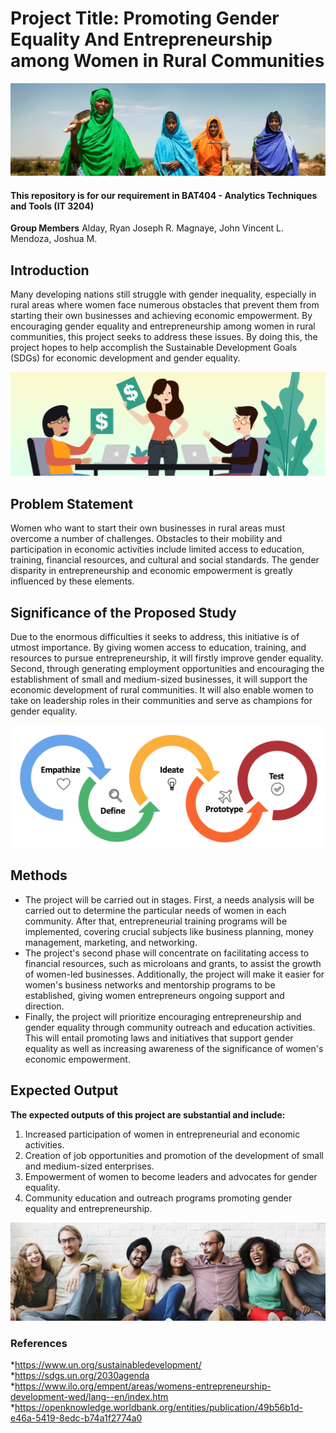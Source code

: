 # Project Title: Promoting Gender Equality And Entrepreneurship among Women in Rural Communities
![Banner](https://github.com/JanBii/ATT-FINAL_PROJECT_ALDAY-MAGNAYE-MENDOZA/blob/main/Banner.jpg)
#### This repository is for our requirement in BAT404 - Analytics Techniques and Tools (IT 3204)
**Group Members**
Alday, Ryan Joseph R.
Magnaye, John Vincent L.
Mendoza, Joshua M.

## Introduction
  Many developing nations still struggle with gender inequality, especially in rural areas where women face numerous obstacles that prevent them from starting their own businesses and achieving economic empowerment. By encouraging gender equality and entrepreneurship among women in rural communities, this project seeks to address these issues. By doing this, the project hopes to help accomplish the Sustainable Development Goals (SDGs) for economic development and gender equality.

![business](https://github.com/JanBii/ATT-FINAL_PROJECT_ALDAY-MAGNAYE-MENDOZA/blob/main/business.png)
## Problem Statement
  Women who want to start their own businesses in rural areas must overcome a number of challenges. Obstacles to their mobility and participation in economic activities include limited access to education, training, financial resources, and cultural and social standards. The gender disparity in entrepreneurship and economic empowerment is greatly influenced by these elements.
  
## Significance of the Proposed Study
  Due to the enormous difficulties it seeks to address, this initiative is of utmost importance. By giving women access to education, training, and resources to pursue entrepreneurship, it will firstly improve gender equality. Second, through generating employment opportunities and encouraging the establishment of small and medium-sized businesses, it will support the economic development of rural communities. It will also enable women to take on leadership roles in their communities and serve as champions for gender equality.
  
![process](https://github.com/JanBii/ATT-FINAL_PROJECT_ALDAY-MAGNAYE-MENDOZA/blob/main/process.png)  
## Methods

* The project will be carried out in stages. First, a needs analysis will be carried out to determine the particular needs of women in each community. After that, entrepreneurial training programs will be implemented, covering crucial subjects like business planning, money management, marketing, and networking.
* The project's second phase will concentrate on facilitating access to financial resources, such as microloans and grants, to assist the growth of women-led businesses. Additionally, the project will make it easier for women's business networks and mentorship programs to be established, giving women entrepreneurs ongoing support and direction.
* Finally, the project will prioritize encouraging entrepreneurship and gender equality through community outreach and education activities. This will entail promoting laws and initiatives that support gender equality as well as increasing awareness of the significance of women's economic empowerment.

## Expected Output

**The expected outputs of this project are substantial and include:**

1. Increased participation of women in entrepreneurial and economic activities.
2. Creation of job opportunities and promotion of the development of small and medium-sized enterprises.
3. Empowerment of women to become leaders and advocates for gender equality.
4. Community education and outreach programs promoting gender equality and entrepreneurship.

![equality](https://github.com/JanBii/ATT-FINAL_PROJECT_ALDAY-MAGNAYE-MENDOZA/blob/main/equality.jpg)

### References

*https://www.un.org/sustainabledevelopment/
*https://sdgs.un.org/2030agenda
*https://www.ilo.org/empent/areas/womens-entrepreneurship-development-wed/lang--en/index.htm
*https://openknowledge.worldbank.org/entities/publication/49b56b1d-e46a-5419-8edc-b74a1f2774a0
